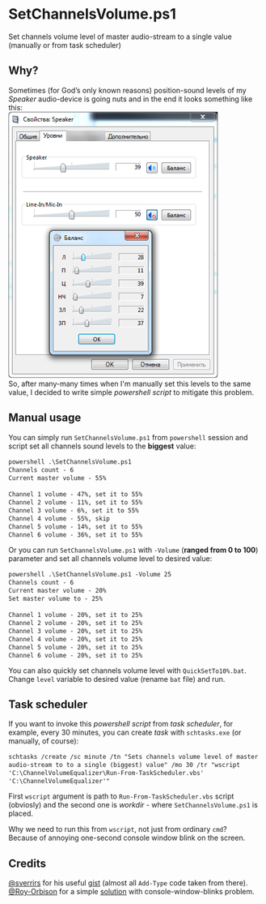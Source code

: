 # SetChannelsVolume.ps1
Set channels volume level of master audio-stream to a single value (manually or from task scheduler)
## Why?
Sometimes (for God’s only known reasons) position-sound levels of my *Speaker* audio-device is going nuts and in the end it looks something like this:  
![sound_levels_going_nuts](https://raw.githubusercontent.com/Forsari0/SetChannelsVolume/master/sound_levels_going_nuts.png)  
So, after many-many times when I'm manually set this levels to the same value, I decided to write simple *powershell script* to mitigate this problem.
## Manual usage
You can simply run `SetChannelsVolume.ps1` from `powershell` session and script set all channels sound levels to the **biggest** value:
```
powershell .\SetChannelsVolume.ps1
Channels count - 6
Current master volume - 55%

Channel 1 volume - 47%, set it to 55%
Channel 2 volume - 11%, set it to 55%
Channel 3 volume - 6%, set it to 55%
Channel 4 volume - 55%, skip
Channel 5 volume - 14%, set it to 55%
Channel 6 volume - 36%, set it to 55%
```

Or you can run `SetChannelsVolume.ps1` with `-Volume` (**ranged from 0 to 100**) parameter and set all channels volume level to desired value:
```
powershell .\SetChannelsVolume.ps1 -Volume 25
Channels count - 6
Current master volume - 20%
Set master volume to - 25%

Channel 1 volume - 20%, set it to 25%
Channel 2 volume - 20%, set it to 25%
Channel 3 volume - 20%, set it to 25%
Channel 4 volume - 20%, set it to 25%
Channel 5 volume - 20%, set it to 25%
Channel 6 volume - 20%, set it to 25%
```
You can also quickly set channels volume level with `QuickSetTo10%.bat`.  
Change `level` variable to desired value (rename `bat` file) and run.  
## Task scheduler
If you want to invoke this *powershell script* from *task scheduler*, for example, every 30 minutes, you can create *task* with `schtasks.exe` (or manually, of course):
```
schtasks /create /sc minute /tn "Sets channels volume level of master audio-stream to to a single (biggest) value" /mo 30 /tr "wscript 'C:\ChannelVolumeEqualizer\Run-From-TaskScheduler.vbs' 'C:\ChannelVolumeEqualizer'"
```
First `wscript` argument is path to `Run-From-TaskScheduler.vbs` script (obviosly) and the second one is *workdir* - where `SetChannelsVolume.ps1` is placed.

Why we need to run this from `wscript`, not just from ordinary `cmd`?  
Because of annoying one-second console window blink on the screen.  
## Credits
[@sverrirs](https://github.com/sverrirs) for his useful [gist](https://gist.github.com/sverrirs/d099b34b7f72bb4fb386) (almost all `Add-Type` code taken from there).  
[@Roy-Orbison](https://github.com/Roy-Orbison) for a simple [solution](https://github.com/PowerShell/PowerShell/issues/3028#issuecomment-522375489) with console-window-blinks problem.
